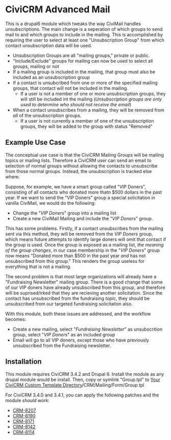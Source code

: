 # CiviCRM Advanced Mail #

This is a drupal6 module which tweaks the way CiviMail handles unsubscriptions.  The main change is a seperation of which groups to send mail to and which groups to include in the mailing.  This is accomplished by requiring the user to select at least one "Unsubscription Group" from which contact unsubscription data will be used.

 * Unsubscription Groups are all "mailing groups," private or public.
 * "Include/Exclude" groups for mailing can now be used to select all groups, mailing or not
 * If a mailing group is included in the mailing, that group must also be included as an unsubscription group
 * If a contact is unsubcribed from one or more of the specified mailing groups, that contact will not be included in the mailing.
   * If a user is not a member of one or more unsubscription groups, they will still be included int the mailing (_Unsubscription groups are only used to determine who should not receive the email_)
 * When a contact unsubscribes from a mailing, they will be removed from *all* of the unsubscription groups.
   * If a user is not currently a member of one of the unsubscription groups, they will be added to the group with status "Removed"

## Example Use Case ##

The conceptual use case is that the CiviCRM Mailing Groups will be mailing topics or mailing lists.  Therefore a CiviCRM user can send an email to selection of normal groups without allowing the contacts to unsubscribe from those normal groups.  Instead, the unsubscription is tracked else where.

Suppose, for example, we have a smart group called "VIP Doners", consisting of all contacts who donated more thatn $500 dollars in the past year.  If we want to send the "VIP Doners" group a special solicitation in vanilla CiviMail, we would do the following:

 * Change the "*VIP Doners*" group into a mailing list
 * Create a new CiviMail Mailing and include the "*VIP Doners*" group.

This has some problems.  Firstly, if a contact unsubscribes from the mailing sent via this method, they will be removed from the *VIP Doners* group, which means future attempts to identify large doners will omit that contact if the group is used.  Once the group is exposed as a mailing list, _the meaning of the group changes_, in our case membership in the "*VIP Doners*" group now means "Donated more than $500 in the past year _and_ has not unsubscribed from this group."  This renders the group useless for everything that is not a mailing.

The second problem is that most large organizations will already have a "Fundraising Newsletter" mailing group.  There is a good change that some of our VIP doners have already unsubscribed from this group, and therefore will be suprised/irked that they are recieving another solicitation.  Since the contact has unsubscribed from the fundraising _topic_, they should be unsubscribed from our targeted fundraising solicitation also.

With this module, both these issues are addressed, and the workflow becomes:

 * Create a new mailing, select "*Fundraising Newsletter*" as unsubscrition group, select "*VIP Doners*" as an included group
 * Email will go to all VIP doners, except those who have previously unsubscribed from the Fundraising newsletter.

## Installation ##

This module requires CiviCRM 3.4.2 and Drupal 6.  Install the module as any drupal module would be install.  Then, copy or symlink "Group.tpl" to [Your CiviCRM Custom Template Directory](http://wiki.civicrm.org/confuence/display/CRMDOC40/Directories)/CRM/Mailing/Form/Group.tpl
 
For CiviCRM 3.4.0 and 3.4.1, you can apply the following patches and the module _should_ work:

 * [CRM-8207](http://issues.civicrm.org/jira/browse/CRM-8207)
 * [CRM-8190](http://issues.civicrm.org/jira/browse/CRM-8190)
 * [CRM-8171](http://issues.civicrm.org/jira/browse/CRM-8171)
 * [CRM-8142](http://issues.civicrm.org/jira/browse/CRM-8142)
 * [CRM-8114](http://issues.civicrm.org/jira/browse/CRM-8114)
